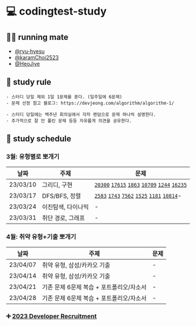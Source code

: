 # 💻 codingtest-study

## 🏃‍♀️ running mate

- [@ryu-hyesu](https://github.com/ryu-hyesu)
- [@karamChoi2523](https://github.com/karamChoi2523)
- [@HeoJiye](https://github.com/HeoJiye)

## 📌 study rule

```
- 스터디 당일 제외 1일 1문제를 푼다. (일주일에 6문제)
- 문제 선정 참고 블로그: https://devjeong.com/algorithm/algorithm-1/

- 스터디 당일에는 백주년 회의실에서 각자 랜덤으로 문제 하나씩 설명한다.
- 추가적으로 잘 안 풀린 문제 등등 자유롭게 의견을 공유한다.
```

## 📆 study schedule

### 3월: 유형별로 뽀개기

| 날짜     | 주제               | 문제                                                                                                                                                                                                                                                                                              |
| -------- | ------------------ | ------------------------------------------------------------------------------------------------------------------------------------------------------------------------------------------------------------------------------------------------------------------------------------------------- |
| 23/03/10 | 그리디, 구현       | [`20300`](https://www.acmicpc.net/problem/20300) [`17615`](https://www.acmicpc.net/problem/17615) [`1863`](https://www.acmicpc.net/problem/1863) [`10709`](https://www.acmicpc.net/problem/10709) [`1244`](https://www.acmicpc.net/problem/1244) [`16235`](https://www.acmicpc.net/problem/16235) |
| 23/03/17 | DFS/BFS, 정렬      | [`2583`](https://www.acmicpc.net/problem/2583) [`1743`](https://www.acmicpc.net/problem/1743) [`7562`](https://www.acmicpc.net/problem/7562) [`1525`](https://www.acmicpc.net/problem/1525) [`1181`](https://www.acmicpc.net/problem/1181) [`10814`]()-                                           |
| 23/03/24 | 이진탐색, 다이나믹 | -                                                                                                                                                                                                                                                                                                 |
| 23/03/31 | 취단 경로, 그래프  | -                                                                                                                                                                                                                                                                                                 |

### 4월: 취약 유형+기출 뽀개기

| 날짜     | 주제                                     | 문제 |
| -------- | ---------------------------------------- | ---- |
| 23/04/07 | 취약 유형, 삼성/카카오 기출              | -    |
| 23/04/14 | 취약 유형, 삼성/카카오 기출              | -    |
| 23/04/21 | 기존 문제 6문제 복습 + 포트폴리오/자소서 | -    |
| 23/04/28 | 기존 문제 6문제 복습 + 포트폴리오/자소서 | -    |

### ➕ [2023 Developer Recruitment](https://github.com/users/HeoJiye/projects/2)
